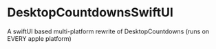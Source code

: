 # DesktopCountdownsSwiftUI
A swiftUI based multi-platform rewrite of DesktopCountdowns (runs on EVERY apple platform)
